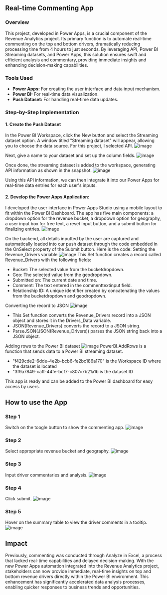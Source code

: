 ## Real-time Commenting App

### Overview
This project, developed in Power Apps, is a crucial component of the Revenue Analytics project. Its primary function is to automate real-time commenting on the top and bottom drivers, dramatically reducing processing time from 4 hours to just seconds. By leveraging API, Power BI Streaming datasets, and Power Apps, this solution ensures swift and efficient analysis and commentary, providing immediate insights and enhancing decision-making capabilities.

### Tools Used
- **Power Apps:** For creating the user interface and data input mechanism.
- **Power BI:** For real-time data visualization.
- **Push Dataset:** For handling real-time data updates.

### Step-by-Step Implementation
#### 1. Create the Push Dataset
In the Power BI Workspace, click the New button and select the Streaming dataset option. A window titled "Streaming dataset" will appear, allowing you to choose the data source. For this project, I selected API.
![image](https://github.com/user-attachments/assets/94fddd27-c900-4b10-a971-301a37a7f28c)

Next, give a name to your dataset and set up the column fields.
![image](https://github.com/user-attachments/assets/90dbb974-9caf-4b92-87ac-76829b9b8705)

Once done, the streaming dataset is added to the workspace, generating API information as shown in the snapshot.
![image](https://github.com/user-attachments/assets/af671dfb-5ef1-48e7-858c-6831f98f0166)

Using this API information, we can then integrate it into our Power Apps for real-time data entries for each user's inputs.

#### 2. Develop the Power Apps Application:
I developed the user interface in Power Apps Studio using a mobile layout to fit within the Power BI Dashboard. The app has five main components: a dropdown option for the revenue bucket, a dropdown option for geography, a user input box for free text, a reset input button, and a submit button for finalizing entries. 
![image](https://github.com/user-attachments/assets/4c1c5db6-be01-43c0-846a-7c8a5addca34)

On the backend, all details inputted by the user are captured and automatically loaded into our push dataset through the code embedded in the OnSelect property of the Submit button. Here is the code:
Setting the Revenue_Drivers variable
![image](https://github.com/user-attachments/assets/a38bd860-0474-4f92-b472-878b9105d063)
This Set function creates a record called Revenue_Drivers with the following fields:
- Bucket: The selected value from the bucketdropdown.
- Geo: The selected value from the geodropdown.
- Submitted on: The current date and time.
- Comment: The text entered in the commenttextinput field.
- Relationship ID: A unique identifier created by concatenating the values from the bucketdropdown and geodropdown.

Converting the record to JSON
![image](https://github.com/user-attachments/assets/090a4f43-a4e4-475f-b669-13894d09c306)
- This Set function converts the Revenue_Drivers record into a JSON object and stores it in the Drivers_Data variable.
- JSON(Revenue_Drivers) converts the record to a JSON string.
- ParseJSON(JSON(Revenue_Drivers)) parses the JSON string back into a JSON object.

Adding rows to the Power BI dataset
![image](https://github.com/user-attachments/assets/146010bd-584c-4a85-ba1b-4a417435865f)
PowerBI.AddRows is a function that sends data to a Power BI streaming dataset.
- "f429cde2-6dde-4e2b-bcb6-fe2bc186a170" is the Workspace ID where the dataset is located
- "3f9a7849-caff-44fe-bcf7-c807c7b21a1b is the dataset ID

This app is ready and can be added to the Power BI dashboard for easy access by users.

## How to use the App

### Step 1
Switch on the toogle button to show the commenting app.
![image](https://github.com/greatcyan/cyrus-baruc-data-analytics-portfolio/assets/95137493/ad4d3fba-c7b3-4cda-aec8-b49afe2521e2)
### Step 2
Select appropriate revenue bucket and geography.
![image](https://github.com/greatcyan/cyrus-baruc-data-analytics-portfolio/assets/95137493/04d9f308-8d46-4a9d-881d-b73de999b850)
### Step 3
Input driver commentaries and analysis.
![image](https://github.com/greatcyan/cyrus-baruc-data-analytics-portfolio/assets/95137493/f658ab10-6492-4e3a-85fb-faccd78f8f96)
### Step 4
Click submit.
![image](https://github.com/greatcyan/cyrus-baruc-data-analytics-portfolio/assets/95137493/e5844bbc-a31b-4f4f-9d6e-25a528c6fd13)
### Step 5
Hover on the summary table to view the driver comments in a tooltip.
![image](https://github.com/greatcyan/cyrus-baruc-data-analytics-portfolio/assets/95137493/965a02d1-dd90-4622-a3fc-bfe2961b93d2)

## Impact
Previously, commenting was conducted through Analyze in Excel, a process that lacked real-time capabilities and delayed decision-making. With the new Power Apps automation integrated into the Revenue Analytics project, stakeholders can now provide immediate, real-time insights on top and bottom revenue drivers directly within the Power BI environment. This enhancement has significantly accelerated data analysis processes, enabling quicker responses to business trends and opportunities.
